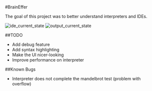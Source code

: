 #BrainEffer

The goal of this project was to better understand interpreters and IDEs. 

![ide_current_state](https://imgur.com/pXX4Ge)
![output_current_state](https://imgur.com/7kLyJTQ)

##TODO

- Add debug feature
- Add syntax highlighting
- Make the UI nicer-looking
- Improve performance on interpreter

##Known Bugs

- Interpreter does not complete the mandelbrot test (problem with overflow)






